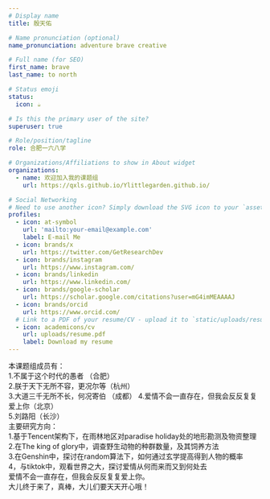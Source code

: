 ```yaml
---
# Display name
title: 殷天佑

# Name pronunciation (optional)
name_pronunciation: adventure brave creative

# Full name (for SEO)
first_name: brave
last_name: to north

# Status emoji
status:
  icon: ☕️

# Is this the primary user of the site?
superuser: true

# Role/position/tagline
role: 合肥一六八学

# Organizations/Affiliations to show in About widget
organizations:
  - name: 欢迎加入我的课题组
    url: https://qxls.github.io/Ylittlegarden.github.io/

# Social Networking
# Need to use another icon? Simply download the SVG icon to your `assets/media/icons/` folder.
profiles:
  - icon: at-symbol
    url: 'mailto:your-email@example.com'
    label: E-mail Me
  - icon: brands/x
    url: https://twitter.com/GetResearchDev
  - icon: brands/instagram
    url: https://www.instagram.com/
  - icon: brands/linkedin
    url: https://www.linkedin.com/
  - icon: brands/google-scholar
    url: https://scholar.google.com/citations?user=mG4imMEAAAAJ
  - icon: brands/orcid
    url: https://www.orcid.com/
  # Link to a PDF of your resume/CV - upload it to `static/uploads/resume.pdf`
  - icon: academicons/cv
    url: uploads/resume.pdf
    label: Download my resume
---
```


本课题组成员有：  
1.不属于这个时代的愚者 （合肥）  
2.朕于天下无所不容，更况尔等（杭州）  
3.大道三千无所不长，何况寄伯 （成都） 
4.爱情不会一直存在，但我会反反复复爱上你（北京）   
5.刘路阳（长沙）  
主要研究方向：  
1.基于Tencent架构下，在雨林地区对paradise holiday处的地形勘测及物资整理  
2.在The king of glory中，调查野生动物的种群数量，及其饲养方法  
3.在Genshin中，探讨在random算法下，如何通过玄学提高得到人物的概率  
4，与tiktok中，观看世界之大，探讨爱情从何而来而又到何处去  
爱情不会一直存在，但我会反反复复爱上你。  
大儿终于来了，真棒，大儿们要天天开心哦！

